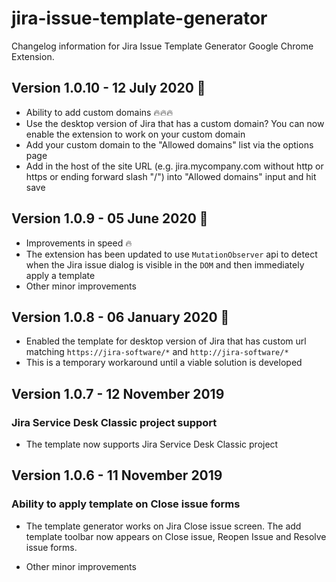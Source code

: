 # jira-issue-template-generator

Changelog information for Jira Issue Template Generator Google Chrome Extension.

## Version 1.0.10 - 12 July 2020 🎉

- Ability to add custom domains 🔥🔥🔥
- Use the desktop version of Jira that has a custom domain? You can now enable the extension to work on your custom domain
- Add your custom domain to the "Allowed domains" list via the options page
- Add in the host of the site URL (e.g. jira.mycompany.com without http or https or ending forward slash "/") into "Allowed domains" input and hit save

## Version 1.0.9 - 05 June 2020 🎉

- Improvements in speed 🔥
- The extension has been updated to use `MutationObserver` api to detect when the Jira issue dialog is visible in the `DOM` and then immediately apply a template 
- Other minor improvements

## Version 1.0.8 - 06 January 2020 🎉

- Enabled the template for desktop version of Jira that has custom url matching `https://jira-software/*` and `http://jira-software/*`
- This is a temporary workaround until a viable solution is developed


## Version 1.0.7 - 12 November 2019

### Jira Service Desk Classic project support

- The template now supports Jira Service Desk Classic project

## Version 1.0.6 - 11 November 2019

### Ability to apply template on Close issue forms

- The template generator works on Jira Close issue screen. The add template toolbar now appears on Close issue, Reopen Issue and Resolve issue forms. 
  
- Other minor improvements
